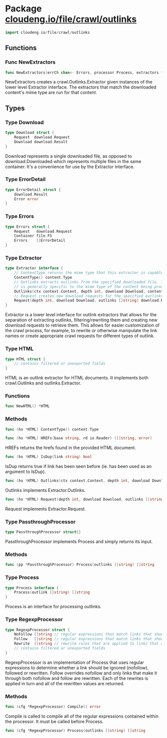 # Package [cloudeng.io/file/crawl/outlinks](https://pkg.go.dev/cloudeng.io/file/crawl/outlinks?tab=doc)

```go
import cloudeng.io/file/crawl/outlinks
```


## Functions
### Func NewExtractors
```go
func NewExtractors(errCh chan<- Errors, processor Process, extractors *content.Registry[Extractor]) crawl.Outlinks
```
NewExtractors creates a crawl.Outlinks.Extractor given instances of the
lower level Extractor interface. The extractors that match the downloaded
content's mime type are run for that content.



## Types
### Type Download
```go
type Download struct {
	Request  download.Request
	Download download.Result
}
```
Download represents a single downloaded file, as opposed to
download.Downloaded which represents multiple files in the same container.
It's a convenience for use by the Extractor interface.


### Type ErrorDetail
```go
type ErrorDetail struct {
	download.Result
	Error error
}
```


### Type Errors
```go
type Errors struct {
	Request   download.Request
	Container file.FS
	Errors    []ErrorDetail
}
```


### Type Extractor
```go
type Extractor interface {
	// ContentType returns the mime type that this extractor is capable of handling.
	ContentType() content.Type
	// Outlinks extracts outlinks from the specified downloaded file. This
	// is generally specific to the mime type of the content being processed.
	Outlinks(ctx context.Context, depth int, download Download, contents io.Reader) ([]string, error)
	// Request creates new download requests for the specified outlinks.
	Request(depth int, download Download, outlinks []string) download.Request
}
```
Extractor is a lower level interface for outlink extractors that allows for
the separation of extracting outlinks, filtering/rewriting them and creating
new download requests to retrieve them. This allows for easier customization
of the crawl process, for example, to rewrite or otherwise manipulate the
link names or create appropriate crawl requests for different types of
outlink.


### Type HTML
```go
type HTML struct {
	// contains filtered or unexported fields
}
```
HTML is an outlink extractor for HTML documents. It implements both
crawl.Outlinks and outlinks.Extractor.

### Functions

```go
func NewHTML() *HTML
```



### Methods

```go
func (ho *HTML) ContentType() content.Type
```


```go
func (ho *HTML) HREFs(base string, rd io.Reader) ([]string, error)
```
HREFs returns the hrefs found in the provided HTML document.


```go
func (ho *HTML) IsDup(link string) bool
```
IsDup returns true if link has been seen before (ie. has been used as an
argument to IsDup).


```go
func (ho *HTML) Outlinks(ctx context.Context, depth int, download Download, contents io.Reader) ([]string, error)
```
Outlinks implements Extractor.Outlinks.


```go
func (ho *HTML) Request(depth int, download Download, outlinks []string) download.Request
```
Request implements Extractor.Request.




### Type PassthroughProcessor
```go
type PassthroughProcessor struct{}
```
PassthroughProcessor implements Process and simply returns its input.

### Methods

```go
func (pp *PassthroughProcessor) Process(outlinks []string) []string
```




### Type Process
```go
type Process interface {
	Process(outlink []string) []string
}
```
Process is an interface for processing outlinks.


### Type RegexpProcessor
```go
type RegexpProcessor struct {
	NoFollow []string // regular expressions that match links that should be ignored.
	Follow   []string // regular expressions that match links that should be followed. Follow overrides NoFollow.
	Rewrite  []string // rewrite rules that are applied to links that are followed specified as textutil.RewriteRule strings
	// contains filtered or unexported fields
}
```
RegexpProcessor is an implementation of Process that uses regular
expressions to determine whether a link should be ignored (nofollow),
followed or rewritten. Follow overrides nofollow and only links that make
it through both nofollow and follow are rewritten. Each of the rewrites is
applied in turn and all of the rewritten values are returned.

### Methods

```go
func (cfg *RegexpProcessor) Compile() error
```
Compile is called to compile all of the regular expressions contained within
the processor. It must be called before Process.


```go
func (cfg *RegexpProcessor) Process(outlinks []string) []string
```







